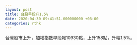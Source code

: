 ```yaml
---
layout: post
title: 台股早段升1.5%
date: 2020-04-30 09:41:51.000000000 +08:00
categories: rthk
---
```


台灣股市上升，加權指數早段報10930點，上升158點，升幅1.5%。
